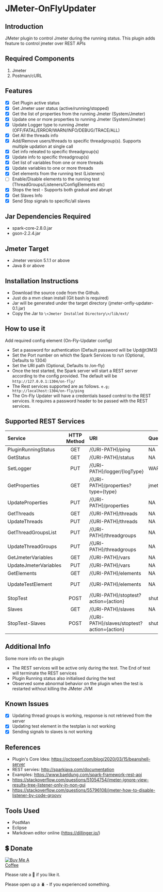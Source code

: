 # JMeter-OnFlyUpdater

## Introduction
JMeter plugin to control Jmeter during the running status. This plugin adds feature to control jmeter over REST APIs

## Required Components

1. Jmeter
2. Postman/cURL

## Features

- [x] Get Plugin active status
- [x] Get Jmeter user status (active/running/stopped)
- [x] Get the list of properties from the running Jmeter (System/Jmeter)
- [x] Update one or more properties to running Jmeter (System/Jmeter)
- [x] Update Logger type to running Jmeter (OFF/FATAL/ERROR/WARN/INFO/DEBUG/TRACE/ALL)
- [x] Get All the threads info 
- [x] Add/Remove users/threads to specific threadgroup(s). Supports multiple updation at single call
- [x] Get info releated to specific threadgroup(s)
- [x] Update info to specific threadgroup(s)
- [x] Get list of variables from one or more threads
- [x] Update variables to one or more threads
- [x] Get elements from the running test (Listeners)
- [ ] Enable/Disable elements to the running test (ThreadGroups/Listeners/ConfigElements etc)
- [x] Stops the test - Supports both gradual and abrupt
- [x] Get Slaves Info
- [x] Send Stop signals to specific/all slaves

## Jar Dependencies Required

* spark-core-2.8.0.jar
* gson-2.2.4.jar

## Jmeter Target

* Jmeter version 5.1.1 or above
* Java 8 or above

## Installation Instructions

* Download the source code from the Github.
* Just do a mvn clean install (Git bash is required)
* Jar will be generated under the target directory (jmeter-onfly-updater-0.1.jar)
* Copy the Jar to `\<Jmeter Installed Directory\>/lib/ext/`

## How to use it
Add required config element (On-Fly-Updater config)

* Set a password for authentication (Default password will be Upd@t3M3)
* Set the Port number on which the Spark Services to run (Optional, Defaults to 1304)
* Set the URI path (Optional, Defaults to /on-fly)
* Once the test started, the Spark server will start a REST server according to the config provided. The default will be `http://127.0.0.1:1304/on-fly/`
* The Rest services supported are as follows. `e.g; http://localhost:1304/on-fly/ping`
* The On-Fly Updater will have a credentials based control to the REST services. It requires a password header to be passed with the REST services.

## Supported REST Services

|Service|HTTP Method|URI|QueryParams|ReqBody|Status|
|:---|:---:|:---|:---|:---|:---:|
PluginRunningStatus|GET|/{URI-PATH}/ping|NA||Completed
GetStatus|GET|/{URI-PATH}/status|NA||Completed
SetLogger|PUT|/{URI-PATH}/logger/{logType}|WARN/ERROR/DEBUG/OFF||Completed
GetProperties|GET|/{URI-PATH}/properties?type={type}|jmeter/system||Completed
UpdateProperties|PUT|/{URI-PATH}/properties|NA||Completed
GetThreads|GET|/{URI-PATH}/threads|NA||Completed
UpdateThreads|PUT|/{URI-PATH}/threads|NA||Completed
GetThreadGroupsList|PUT|/{URI-PATH}/threadgroups|NA||Completed
UpdateThreadGroups|PUT|/{URI-PATH}/threadgroups|NA||Completed
GetJmeterVariables|GET|/{URI-PATH}/vars|NA||Completed
UpdateJmeterVariables|PUT|/{URI-PATH}/vars|NA||Completed
GetElements|GET|/{URI-PATH}/elements|NA||Completed
UpdateTestElement|PUT|/{URI-PATH}/elements|NA||Not Started
StopTest|POST|/{URI-PATH}/stoptest?action={action}|shutdown/stop||Completed
Slaves|GET|/{URI-PATH}/slaves|NA||Completed
StopTest-Slaves|POST|/{URI-PATH}/slaves/stoptest?action={action}|shutdown/stop||Needs Validation

## Additional Info
Some more info on the plugin

* The REST services will be active only during the test. The End of test will terminate the REST services
* Plugin Running status also initialised during the test
* Observed some abnormal behavior on the plugin when the test is restarted without killing the JMeter JVM

## Known Issues

- [x] Updating thread groups is working, response is not retrieved from the server
- [x] Updating test element in the testplan is not working
- [x] Sending signals to slaves is not working

## References

* Plugin's Core Idea: https://octoperf.com/blog/2020/03/15/beanshell-server
* REST servies: http://sparkjava.com/documentation
* Examples: https://www.baeldung.com/spark-framework-rest-api
* https://stackoverflow.com/questions/51054754/jmeter-ignore-view-results-tree-listener-only-in-non-gui
* https://stackoverflow.com/questions/55796108/jmeter-how-to-disable-listener-by-code-groovy

## Tools Used

* PostMan
* Eclipse
* Markdown editor online (https://dillinger.io/)


## 💲 Donate
<a href="https://www.buymeacoffee.com/rollno748" target="_blank"><img src="https://cdn.buymeacoffee.com/buttons/v2/default-green.png" alt="Buy Me A Coffee" style="max-width:20%;" ></a> 

Please rate a :star2: if you like it.

Please open up a :beetle: - If you experienced something.
 


